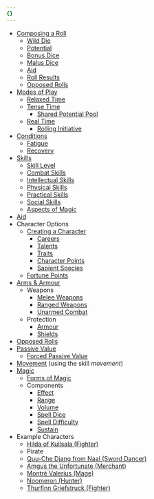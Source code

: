 ```yaml
---
{}
---
```

   
* [Composing a Roll](./Rolling%20Dice/Composing%20a%20Roll.md)   
	* [Wild Die](./Rolling%20Dice/Wild%20Die.md)   
	* [Potential](./Rolling%20Dice/Potential.md)   
	* [Bonus Dice](./Rolling%20Dice/Bonus%20Dice.md)   
	* [Malus Dice](./Rolling%20Dice/Malus%20Dice.md)   
	* [Aid](./Rolling%20Dice/Aid.md)   
	* [Roll Results](./Rolling%20Dice/Roll%20Results.md)   
	* [Opposed Rolls](./Rolling%20Dice/Opposed%20Rolls.md)   
* [Modes of Play](./Game%20Modes/Modes%20of%20Play.md)   
	* [Relaxed Time](./Game%20Modes/Relaxed%20Time.md)   
	* [Tense Time](./Game%20Modes/Tense%20Time.md)   
		* [Shared Potential Pool](./Game%20Modes/Shared%20Potential%20Pool.md)   
	* [Real Time](./Game%20Modes/Real%20Time.md)   
		* [Rolling Initiative](./Game%20Modes/Rolling%20Initiative.md)   
* [Conditions](./Conditions/Conditions.md)   
	* [Fatigue](./Conditions/Fatigue.md)   
	* [Recovery](./Conditions/Recovery.md)   
* [Skills](./Skills/Skills.md)   
	* [Skill Level](./Skills/Skill%20Level.md)   
	* [Combat Skills](./Skills/Combat%20Skills.md)   
	* [Intellectual Skills](./Skills/Intellectual%20Skills.md)   
	* [Physical Skills](./Skills/Physical%20Skills.md)   
	* [Practical Skills](./Skills/Practical%20Skills.md)   
	* [Social Skills](./Skills/Social%20Skills.md)   
	* [Aspects of Magic](./Skills/Aspects%20of%20Magic.md)   
* [Aid](./Rolling%20Dice/Aid.md)   
* Character Options   
	* [Creating a Character](./Character%20Options/Creating%20a%20Character.md)   
		* [Careers](./Character%20Options/Careers.md)   
		* [Talents](./Character%20Options/Talents.md)   
		* [Traits](./Character%20Options/Traits.md)   
		* [Character Points](./Character%20Options/Character%20Points.md)   
		* [Sapient Species](./Character%20Options/Sapient%20Species.md)   
	* [Fortune Points](./Rolling%20Dice/Fortune%20Points.md)   
* [Arms & Armour](./Arms%20%26%20Armour/Arms%20%26%20Armour.md)   
	* Weapons   
		* [Melee Weapons](./Arms%20%26%20Armour/Melee%20Weapons.md)   
		* [Ranged Weapons](./Arms%20%26%20Armour/Ranged%20Weapons.md)    
		* [Unarmed Combat](./Arms%20%26%20Armour/Unarmed%20Combat.md)   
	* Protection   
		* [Armour](./Arms%20%26%20Armour/Armour.md)   
		* [Shields](./Arms%20%26%20Armour/Shields.md)   
* [Opposed Rolls](./Rolling%20Dice/Opposed%20Rolls.md)   
* [Passive Value](./Rolling%20Dice/Passive%20Value.md)   
	* [Forced Passive Value](./Rolling%20Dice/Forced%20Passive%20Value.md)   
* [Movement](./Movement/Movement.md) (using the skill *movement*)   
* [Magic](./Magic/Magic.md)   
	* [Forms of Magic](./Magic/Forms%20of%20Magic.md)   
	* Components   
		* [Effect](./Magic/Components/Effect.md)   
		* [Range](./Magic/Components/Range.md)   
		* [Volume](./Magic/Components/Volume.md)   
		* [Spell Dice](./Magic/Components/Spell%20Dice.md)   
		* [Spell Difficulty](./Magic/Components/Spell%20Difficulty.md)   
		* [Sustain](./Magic/Components/Sustain.md)   
* Example Characters   
	* [Hilda of Kullsala (Fighter)](./Example%20Characters/Hilda%20of%20Kullsala%20%28Fighter%29.md)   
	* Pirate   
	* [Quu-Che Djang from Naal (Sword Dancer)](./Example%20Characters/Quu-Che%20Djang%20from%20Naal%20%28Sword%20Dancer%29.md)   
	* [Amgus the Unfortunate (Merchant)](./Example%20Characters/Amgus%20the%20Unfortunate%20%28Merchant%29.md)   
	* [Montré Valerius (Mage)](./Example%20Characters/Montr%C3%A9%20Valerius%20%28Mage%29.md)   
	* [Noomeron (Hunter)](./Example%20Characters/Noomeron%20%28Hunter%29.md)    
	* [Thurfinn Griefstruck (Fighter)](./Example%20Characters/Thurfinn%20Griefstruck%20%28Fighter%29.md)